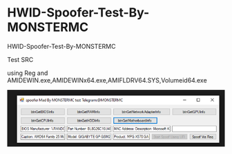 # HWID-Spoofer-Test-By-MONSTERMC
HWID-Spoofer-Test-By-MONSTERMC

Test SRC

using Reg and AMIDEWIN.exe,AMIDEWINx64.exe,AMIFLDRV64.SYS,Volumeid64.exe


![](testspoofer.PNG)
